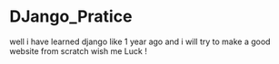 # DJango_Pratice
well i have learned django like 1 year ago and i will try to make a good website from scratch  wish me Luck ! 

